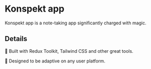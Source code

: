 # Konspekt app

Konspekt app is a note-taking app significantly charged with magic.

## Details

:scroll: Built with Redux Toolkit, Tailwind CSS and other great tools.

:crystal_ball: Designed to be adaptive on any user platform.
